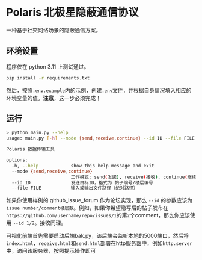 # Polaris 北极星隐蔽通信协议

一种基于社交网络场景的隐蔽通信方案。

## 环境设置

程序仅在 python 3.11 上测试通过。

```bash
pip install -r requirements.txt
```

然后，按照`.env.example`内的示例，创建`.env`文件，并根据自身情况填入相应的环境变量的值。**注意**，这一步必须完成！

## 运行

```bash
> python main.py --help
usage: main.py [-h] --mode {send,receive,continue} --id ID --file FILE

Polaris 数据传输工具

options:
  -h, --help            show this help message and exit
  --mode {send,receive,continue}
                        工作模式: send(发送), receive(接收), continue(继续发送)
  --id ID               发送目标ID，格式为 帖子编号/楼层编号
  --file FILE           输入或输出文件路径（绝对路径）
``` 

如果你使用样例的 github_issue_forum 作为论坛实现，那么 `--id` 的参数应该为 `issue number/comment楼层数`。例如，如果你希望隐写后的帖子发布在 `https://github.com/username/repo/issues/1`的第`2`个comment，那么你应该使用 `--id 1/2`。接收同理。

可视化前端首先需要启动后端bak.py，该后端会监听本地的5000端口，然后将`index.html`，`receive.html`和`send.html`部署在http服务器中，例如`http.server`中，访问该服务器，按照提示操作即可